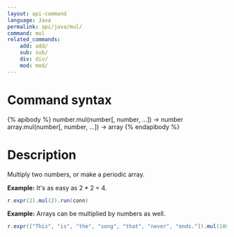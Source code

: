 ```yaml
---
layout: api-command
language: Java
permalink: api/java/mul/
command: mul
related_commands:
    add: add/
    sub: sub/
    div: div/
    mod: mod/
---
```


# Command syntax #

{% apibody %}
number.mul(number[, number, ...]) &rarr; number
array.mul(number[, number, ...]) &rarr; array
{% endapibody %}

# Description #

Multiply two numbers, or make a periodic array.

__Example:__ It's as easy as 2 * 2 = 4.

```java
r.expr(2).mul(2).run(conn)
```

__Example:__ Arrays can be multiplied by numbers as well.

```java
r.expr(["This", "is", "the", "song", "that", "never", "ends."]).mul(100).run(conn)
```


